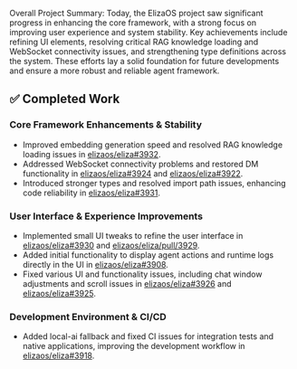 Overall Project Summary:
Today, the ElizaOS project saw significant progress in enhancing the core framework, with a strong focus on improving user experience and system stability. Key achievements include refining UI elements, resolving critical RAG knowledge loading and WebSocket connectivity issues, and strengthening type definitions across the system. These efforts lay a solid foundation for future developments and ensure a more robust and reliable agent framework.

## ✅ Completed Work

### Core Framework Enhancements & Stability
*   Improved embedding generation speed and resolved RAG knowledge loading issues in [elizaos/eliza#3932](https://github.com/elizaos/eliza/pull/3932).
*   Addressed WebSocket connectivity problems and restored DM functionality in [elizaos/eliza#3924](https://github.com/elizaos/eliza/pull/3924) and [elizaos/eliza#3922](https://github.com/elizaos/eliza/pull/3922).
*   Introduced stronger types and resolved import path issues, enhancing code reliability in [elizaos/eliza#3931](https://github.com/elizaos/eliza/pull/3931).

### User Interface & Experience Improvements
*   Implemented small UI tweaks to refine the user interface in [elizaos/eliza#3930](https://github.com/elizaos/eliza/pull/3930) and [elizaos/eliza/pull/3929](https://github.com/elizaos/eliza/pull/3929).
*   Added initial functionality to display agent actions and runtime logs directly in the UI in [elizaos/eliza#3908](https://github.com/elizaos/eliza/pull/3908).
*   Fixed various UI and functionality issues, including chat window adjustments and scroll issues in [elizaos/eliza#3926](https://github.com/elizaos/eliza/pull/3926) and [elizaos/eliza#3925](https://github.com/elizaos/eliza/pull/3925).

### Development Environment & CI/CD
*   Added local-ai fallback and fixed CI issues for integration tests and native applications, improving the development workflow in [elizaos/eliza#3918](https://github.com/elizaos/eliza/pull/3918).